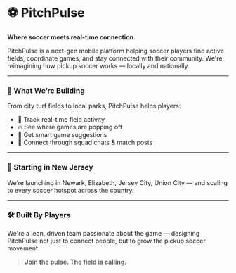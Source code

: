 # ⚽ PitchPulse

**Where soccer meets real-time connection.**

PitchPulse is a next-gen mobile platform helping soccer players find active fields, coordinate games, and stay connected with their community. We're reimagining how pickup soccer works — locally and nationally.

---

### 🚀 What We’re Building

From city turf fields to local parks, PitchPulse helps players:

- 📍 Track real-time field activity  
- 🔥 See where games are popping off  
- 🧠 Get smart game suggestions  
- 💬 Connect through squad chats & match posts  

---

### 🌆 Starting in New Jersey

We’re launching in Newark, Elizabeth, Jersey City, Union City — and scaling to every soccer hotspot across the country.

---

### 🛠️ Built By Players

We're a lean, driven team passionate about the game — designing PitchPulse not just to connect people, but to grow the pickup soccer movement.

> **Join the pulse. The field is calling.**
